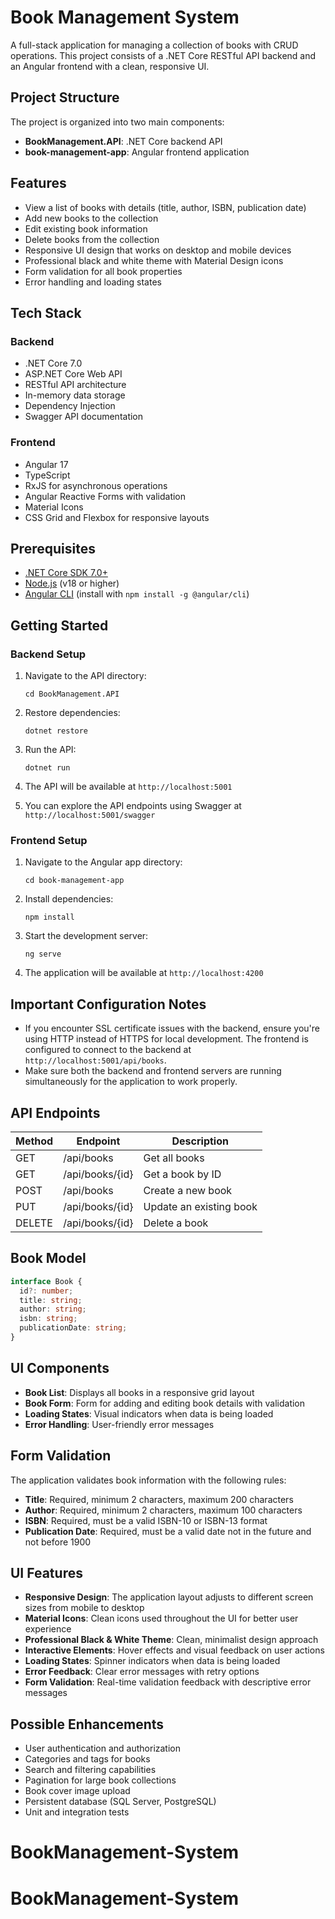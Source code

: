 # Book Management System

A full-stack application for managing a collection of books with CRUD operations. This project consists of a .NET Core RESTful API backend and an Angular frontend with a clean, responsive UI.

## Project Structure

The project is organized into two main components:

- **BookManagement.API**: .NET Core backend API
- **book-management-app**: Angular frontend application

## Features

- View a list of books with details (title, author, ISBN, publication date)
- Add new books to the collection
- Edit existing book information
- Delete books from the collection
- Responsive UI design that works on desktop and mobile devices
- Professional black and white theme with Material Design icons
- Form validation for all book properties
- Error handling and loading states

## Tech Stack

### Backend
- .NET Core 7.0
- ASP.NET Core Web API
- RESTful API architecture
- In-memory data storage
- Dependency Injection
- Swagger API documentation

### Frontend
- Angular 17
- TypeScript
- RxJS for asynchronous operations
- Angular Reactive Forms with validation
- Material Icons
- CSS Grid and Flexbox for responsive layouts

## Prerequisites

- [.NET Core SDK 7.0+](https://dotnet.microsoft.com/download)
- [Node.js](https://nodejs.org/) (v18 or higher)
- [Angular CLI](https://cli.angular.io/) (install with `npm install -g @angular/cli`)

## Getting Started

### Backend Setup

1. Navigate to the API directory:
   ```
   cd BookManagement.API
   ```

2. Restore dependencies:
   ```
   dotnet restore
   ```

3. Run the API:
   ```
   dotnet run
   ```

4. The API will be available at `http://localhost:5001`

5. You can explore the API endpoints using Swagger at `http://localhost:5001/swagger`

### Frontend Setup

1. Navigate to the Angular app directory:
   ```
   cd book-management-app
   ```

2. Install dependencies:
   ```
   npm install
   ```

3. Start the development server:
   ```
   ng serve
   ```

4. The application will be available at `http://localhost:4200`

## Important Configuration Notes

- If you encounter SSL certificate issues with the backend, ensure you're using HTTP instead of HTTPS for local development. The frontend is configured to connect to the backend at `http://localhost:5001/api/books`.
- Make sure both the backend and frontend servers are running simultaneously for the application to work properly.

## API Endpoints

| Method |     Endpoint     |       Description       |
|--------|------------------|-------------------------|
| GET    | /api/books       | Get all books           |
| GET    | /api/books/{id}  | Get a book by ID        |
| POST   | /api/books       | Create a new book       |
| PUT    | /api/books/{id}  | Update an existing book |
| DELETE | /api/books/{id}  | Delete a book |

## Book Model

```typescript
interface Book {
  id?: number;
  title: string;
  author: string;
  isbn: string;
  publicationDate: string;
}
```

## UI Components

- **Book List**: Displays all books in a responsive grid layout
- **Book Form**: Form for adding and editing book details with validation
- **Loading States**: Visual indicators when data is being loaded
- **Error Handling**: User-friendly error messages

## Form Validation

The application validates book information with the following rules:

- **Title**: Required, minimum 2 characters, maximum 200 characters
- **Author**: Required, minimum 2 characters, maximum 100 characters
- **ISBN**: Required, must be a valid ISBN-10 or ISBN-13 format
- **Publication Date**: Required, must be a valid date not in the future and not before 1900

## UI Features

- **Responsive Design**: The application layout adjusts to different screen sizes from mobile to desktop
- **Material Icons**: Clean icons used throughout the UI for better user experience
- **Professional Black & White Theme**: Clean, minimalist design approach
- **Interactive Elements**: Hover effects and visual feedback on user actions
- **Loading States**: Spinner indicators when data is being loaded
- **Error Feedback**: Clear error messages with retry options
- **Form Validation**: Real-time validation feedback with descriptive error messages

## Possible Enhancements

- User authentication and authorization
- Categories and tags for books
- Search and filtering capabilities
- Pagination for large book collections
- Book cover image upload
- Persistent database (SQL Server, PostgreSQL)
- Unit and integration tests
# BookManagement-System
# BookManagement-System
